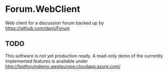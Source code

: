 # Forum.WebClient

Web client for a discussion forum backed up by https://github.com/danij/Forum

## TODO

This software is not yet production ready. A read-only demo of the currently implemented features is available under http://fastforumdemo.westeurope.cloudapp.azure.com/

